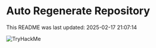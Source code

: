 # Auto Regenerate Repository

This README was last updated: 2025-02-17 21:07:14

 ![TryHackMe](https://tryhackme.com/badge/533634)
